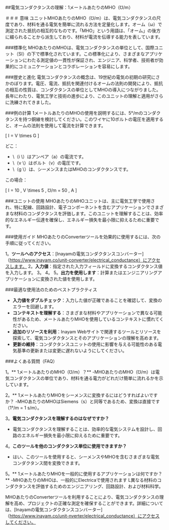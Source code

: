 ##電気コンダクタンスの理解：1メートルあたりのMHO（℧/m）

＃＃＃ 意味
ユニットMHOあたりのMHO（℧/m）は、電気コンダクタンスの尺度であり、材料を通る電気を簡単に流れる方法を定量化します。オーム（ω）で測定された抵抗の相互的なものです。「MHO」という用語は、「オーム」の後方に綴られることから派生しており、材料が電流を伝導する能力を表しています。

###標準化
MHOあたりのMHOは、電気コンダクタンスの単位として、国際ユニット（SI）の下で標準化されています。この標準化により、さまざまなアプリケーションにわたる測定値の一貫性が保証され、エンジニア、科学者、技術者が効果的にコミュニケーションとコラボレーションを容易にします。

###歴史と進化
電気コンダクタンスの概念は、19世紀の電気の初期の研究にさかのぼります。電圧、電流、抵抗を関連付けるオームの法則の開発により、抵抗の相互の性質は、コンダクタンスの単位としてMHOの導入につながりました。長年にわたり、電気工学と技術の進歩により、このユニットの理解と適用がさらに洗練されてきました。

###例の計算
1メートルあたりのMHOの使用を説明するには、5°/mのコンダクタンスを持つ銅線を検討してください。このワイヤに10ボルトの電圧を適用すると、オームの法則を使用して電流を計算できます。

\[ I = V \times G \]

どこ：
-  \（i \）はアンペア（a）の電流です。
-  \（v \）はボルト（v）の電圧です。
-  \（g \）は、シーメンスまたはMHOのコンダクタンスです。

この場合：

\[ I = 10 \, V \times 5 \, ℧/m = 50 \, A \]

###ユニットの使用
MHOあたりのMHOユニットは、主に電気工学で使用され、特に配線、回路設計、電子コンポーネントを含むアプリケーションでさまざまな材料のコンダクタンスを評価します。このユニットを理解することは、効率的なエネルギー伝達を確保し、エネルギー損失を最小限に抑えるために重要です。

###使用ガイド
MHOあたりのConverterツールを効果的に使用するには、次の手順に従ってください。

1。**ツールへのアクセス**：[Inayamの電気コンダクタンスコンバーター]（https://www.inayam.co/unit-converter/electrical_conductance）にアクセスします。
2。**入力値**：指定された入力フィールドに変換するコンダクタンス値を入力します。
3。
4。
5。**出力を使用します**：計算またはエンジニアリングアプリケーションに変換された値を使用します。

###最適な使用法のためのベストプラクティス
-  **入力値をダブルチェック**：入力した値が正確であることを確認して、変換のエラーを回避します。
-  **コンテキストを理解する**：さまざまな材料やアプリケーションで異なる可能性があるため、メートルあたりMHOを使用しているコンテキストに慣れてください。
-  **追加のリソースを利用**：Inayam Webサイトで関連するツールとリソースを探索して、電気コンダクタンスとそのアプリケーションの理解を高めます。
-  **更新の維持**：コンダクタンスユニットの使用に影響を与える可能性のある電気基準の更新または変更に遅れないようにしてください。

###よくある質問（FAQ）

1。** 1メートルあたりのMHO（℧/m）？**
-MHOあたりのMHO（℧/m）は電気コンダクタンスの単位であり、材料を通る電力がどれだけ簡単に流れるかを示しています。

2。** 1メートルあたりMHOをシーメンスに変換するにはどうすればよいですか？
-MHOあたりのMHOはSiemens（s）と同等であるため、変換は直接です（1°/m = 1 s/m）。

3。**電気コンダクタンスを理解するのはなぜですか？**
- 電気コンダクタンスを理解することは、効率的な電気システムを設計し、回路のエネルギー損失を最小限に抑えるために重要です。

4。**このツールを他のコンダクタンス単位に使用できますか？**
- はい、このツールを使用すると、シーメンスやMHOを含むさまざまな電気コンダクタンス間を変換できます。

5。** 1メートルあたりMHOを一般的に使用するアプリケーションは何ですか？**
-MHOあたりのMHOは、一般的にElectricaで使用されます L異なる材料のコンダクタンスを評価するためのエンジニアリング、回路設計、および材料科学。

MHOあたりのConverterツールを利用することにより、電気コンダクタンスの理解を高め、プロジェクトの正確な測定を確保することができます。詳細については、[Inayamの電気コンダクタンスコンバーター]（https://www.inayam.co/unit-nverter/electrical_conductance）にアクセスしてください。